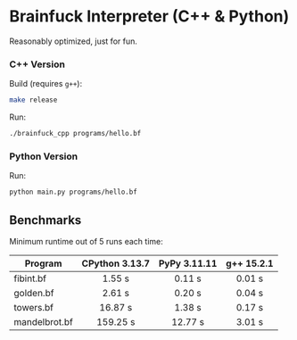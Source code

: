 # Brainfuck Interpreter (C++ & Python)

Reasonably optimized, just for fun.

### C++ Version

Build (requires `g++`):
```sh
make release
```

Run:
```sh
./brainfuck_cpp programs/hello.bf
```

### Python Version

Run:
```sh
python main.py programs/hello.bf
```

## Benchmarks

Minimum runtime out of 5 runs each time:

| Program         | CPython 3.13.7 | PyPy 3.11.11 | g++ 15.2.1 |
|-----------------|:--------------:|:------------:|:----------:|
| fibint.bf       |    1.55 s      |   0.11 s     |   0.01 s   |
| golden.bf       |    2.61 s      |   0.20 s     |   0.04 s   |
| towers.bf       |   16.87 s      |   1.38 s     |   0.17 s   |
| mandelbrot.bf   |  159.25 s      |  12.77 s     |   3.01 s   |
